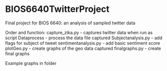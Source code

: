 # BIOS6640TwitterProject
Final project for BIOS 6640: an analysis of sampled twitter data

Order and function:
capture_zika.py - captures twitter data when run as script
Dataprocess - process the data file captured
Subjectanalysis.py - add flags for subject of tweet
sentimentanalysis.py - add basic sentiment score
plotGeo.py - create graphs of the geo data captured
finalgraphs.py - create final graphs

Example graphs in folder
